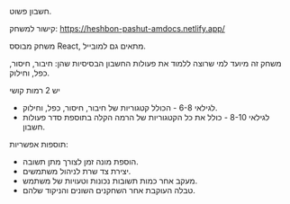 חשבון פשוט.

קישור למשחק: https://heshbon-pashut-amdocs.netlify.app/


משחק מבוסס React, מתאים גם למובייל.

משחק זה מיועד למי שרוצה ללמוד את פעולות החשבון הבסיסיות שהן: חיבור, חיסור, כפל, וחילוק.

יש 2 רמות קושי 
- לגילאי 6-8 - הכולל קטגוריות של חיבור, חיסור, כפל, וחילוק.
- לגילאי 8-10 - כולל את כל הקטגוריות של הרמה הקלה בתוספת סדר פעולות חשבון.

תוספות אפשריות:
- הוספת מונה זמן לצורך מתן תשובה.
- יצירת צד שרת לניהול משתמשים.
- מעקב אחר כמות תשובות נכונות וטעויות של משתמש.
- טבלה העוקבת אחר השחקנים השונים והניקוד שלהם.

